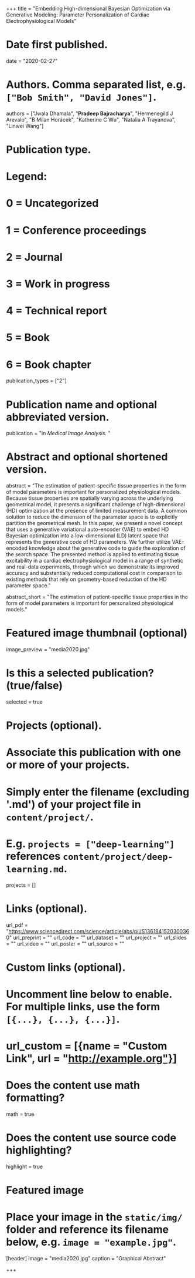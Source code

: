 +++
title = "Embedding High-dimensional Bayesian Optimization via Generative Modeling: Parameter Personalization of Cardiac Electrophysiological Models"

# Date first published.
date = "2020-02-27"

# Authors. Comma separated list, e.g. `["Bob Smith", "David Jones"]`.
authors = ["Jwala Dhamala", "<b>Pradeep Bajracharya</b>", "Hermenegild J Arevalo", "B Milan Horácek", "Katherine C Wu", "Natalia A Trayanova", "Linwei Wang"]

# Publication type.
# Legend:
# 0 = Uncategorized
# 1 = Conference proceedings
# 2 = Journal
# 3 = Work in progress
# 4 = Technical report
# 5 = Book
# 6 = Book chapter
publication_types = ["2"]

# Publication name and optional abbreviated version.
publication = "In *Medical Image Analysis*. "

# Abstract and optional shortened version.
abstract = "The estimation of patient-specific tissue properties in the form of model parameters is important for personalized physiological models. Because tissue properties are spatially varying across the underlying geometrical model, it presents a significant challenge of high-dimensional (HD) optimization at the presence of limited measurement data. A common solution to reduce the dimension of the parameter space is to explicitly partition the geometrical mesh. In this paper, we present a novel concept that uses a generative variational auto-encoder (VAE) to embed HD Bayesian optimization into a low-dimensional (LD) latent space that represents the generative code of HD parameters. We further utilize VAE-encoded knowledge about the generative code to guide the exploration of the search space. The presented method is applied to estimating tissue excitability in a cardiac electrophysiological model in a range of synthetic and real-data experiments, through which we demonstrate its improved accuracy and substantially reduced computational cost in comparison to existing methods that rely on geometry-based reduction of the HD parameter space."

abstract_short = "The estimation of patient-specific tissue properties in the form of model parameters is important for personalized physiological models."

# Featured image thumbnail (optional)
image_preview = "media2020.jpg"

# Is this a selected publication? (true/false)
selected = true

# Projects (optional).
#   Associate this publication with one or more of your projects.
#   Simply enter the filename (excluding '.md') of your project file in `content/project/`.
#   E.g. `projects = ["deep-learning"]` references `content/project/deep-learning.md`.
projects = []

# Links (optional).
url_pdf = "https://www.sciencedirect.com/science/article/abs/pii/S1361841520300360"
url_preprint = ""
url_code = ""
url_dataset = ""
url_project = ""
url_slides = ""
url_video = ""
url_poster = ""
url_source = ""

# Custom links (optional).
#   Uncomment line below to enable. For multiple links, use the form `[{...}, {...}, {...}]`.
# url_custom = [{name = "Custom Link", url = "http://example.org"}]

# Does the content use math formatting?
math = true

# Does the content use source code highlighting?
highlight = true

# Featured image
# Place your image in the `static/img/` folder and reference its filename below, e.g. `image = "example.jpg"`.
[header]
image = "media2020.jpg"
caption = "Graphical Abstract"

+++